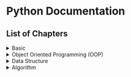 # Python Documentation
## List of Chapters
<details>
<summary>Basic</summary>

1. Data types, Values, Variables and Operators

2. Branching

3. Iteration

4. String Functions
  
5.Data Structure I (String, List, Tuple)
  
6.Data Structure II (Dictionary)
  
7.Function

8. Scope

9. File IO

</details>
<details>
<summary>Object Oriented Programming (OOP)</summary>
</details>
<details>
<summary>Data Structure</summary>
</details>
<details>
<summary>Algorithm</summary>
</details>
